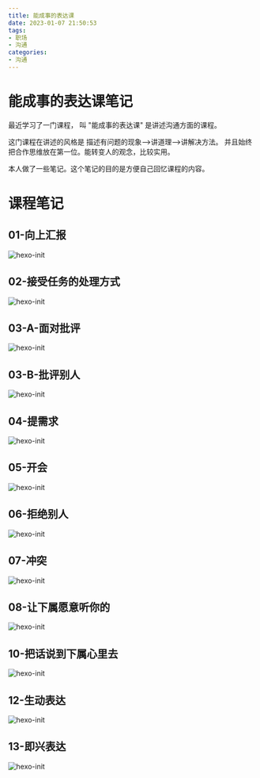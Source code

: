 ```yaml
---
title: 能成事的表达课
date: 2023-01-07 21:50:53
tags: 
- 职场
- 沟通
categories:
- 沟通
---
```


# 能成事的表达课笔记
最近学习了一门课程， 叫 "能成事的表达课" 是讲述沟通方面的课程。

这门课程在讲述的风格是 描述有问题的现象-->讲道理-->讲解决方法。
并且始终把合作思维放在第一位。能转变人的观念，比较实用。

本人做了一些笔记。这个笔记的目的是方便自己回忆课程的内容。 

# 课程笔记
## 01-向上汇报
![hexo-init](../能成事的表达课/01-向上汇报.jpg)
## 02-接受任务的处理方式
![hexo-init](../能成事的表达课/02-接到任务的处理方式.jpg)
## 03-A-面对批评
![hexo-init](../能成事的表达课/03-A-面对批评.jpg)
## 03-B-批评别人
![hexo-init](../能成事的表达课/03-B-批评别人.jpg)
## 04-提需求
![hexo-init](../能成事的表达课/04-提需求.jpg)
## 05-开会
![hexo-init](../能成事的表达课/05-开会.jpg)
## 06-拒绝别人
![hexo-init](../能成事的表达课/06-拒绝别人.jpg)
## 07-冲突
![hexo-init](../能成事的表达课/07-冲突.jpg)
## 08-让下属愿意听你的
![hexo-init](../能成事的表达课/08-让下属愿意听你的.jpg)
## 10-把话说到下属心里去
![hexo-init](../能成事的表达课/10-把话说到下属心里去.jpg)
## 12-生动表达
![hexo-init](../能成事的表达课/12-生动表达.jpg)
## 13-即兴表达
![hexo-init](../能成事的表达课/13-即兴表达.jpg)
